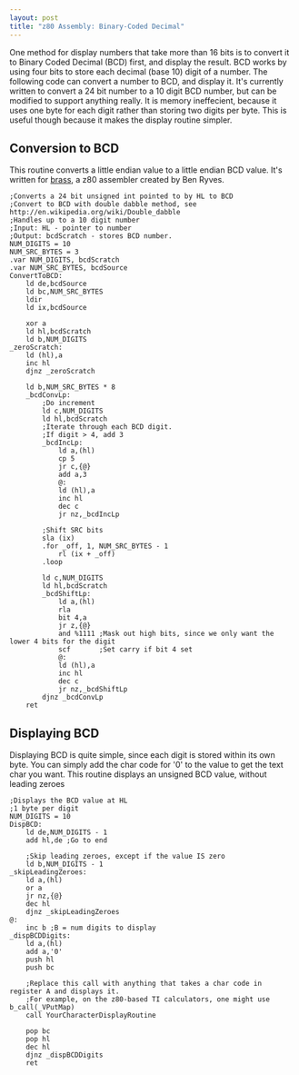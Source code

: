 ```yaml
---
layout: post
title: "z80 Assembly: Binary-Coded Decimal"
---
```

One method for display numbers that take more than 16 bits is to convert it to
Binary Coded Decimal (BCD) first, and display the result. BCD works by using
four bits to store each decimal (base 10) digit of a number. The following code
can convert a number to BCD, and display it. It's currently written to convert
a 24 bit number to a 10 digit BCD number, but can be modified to support
anything really. It is memory ineffecient, because it uses one byte for each
digit rather than storing two digits per byte. This is useful though because it
makes the display routine simpler.


## Conversion to BCD

This routine converts a little endian value to a little endian BCD value. It's written for [brass](http://benryves.com/bin/brass/), a z80 assembler created by Ben Ryves.

```z80
;Converts a 24 bit unsigned int pointed to by HL to BCD
;Convert to BCD with double dabble method, see http://en.wikipedia.org/wiki/Double_dabble
;Handles up to a 10 digit number
;Input: HL - pointer to number
;Output: bcdScratch - stores BCD number.
NUM_DIGITS = 10
NUM_SRC_BYTES = 3
.var NUM_DIGITS, bcdScratch
.var NUM_SRC_BYTES, bcdSource
ConvertToBCD:
    ld de,bcdSource
    ld bc,NUM_SRC_BYTES
    ldir
    ld ix,bcdSource

    xor a
    ld hl,bcdScratch
    ld b,NUM_DIGITS
_zeroScratch:
    ld (hl),a
    inc hl
    djnz _zeroScratch

    ld b,NUM_SRC_BYTES * 8
    _bcdConvLp:
        ;Do increment
        ld c,NUM_DIGITS
        ld hl,bcdScratch
        ;Iterate through each BCD digit.
        ;If digit > 4, add 3
        _bcdIncLp:
            ld a,(hl)
            cp 5
            jr c,{@}
            add a,3
            @:
            ld (hl),a
            inc hl
            dec c
            jr nz,_bcdIncLp

        ;Shift SRC bits
        sla (ix)
        .for _off, 1, NUM_SRC_BYTES - 1
            rl (ix + _off)
        .loop

        ld c,NUM_DIGITS
        ld hl,bcdScratch
        _bcdShiftLp:
            ld a,(hl)
            rla
            bit 4,a
            jr z,{@}
            and %1111 ;Mask out high bits, since we only want the lower 4 bits for the digit
            scf       ;Set carry if bit 4 set
            @:
            ld (hl),a
            inc hl
            dec c
            jr nz,_bcdShiftLp
        djnz _bcdConvLp
    ret
```

## Displaying BCD

Displaying BCD is quite simple, since each digit is stored within its own byte.
You can simply add the char code for '0' to the value to get the text char you
want. This routine displays an unsigned BCD value, without leading zeroes

```z80
;Displays the BCD value at HL
;1 byte per digit
NUM_DIGITS = 10
DispBCD:
    ld de,NUM_DIGITS - 1
    add hl,de ;Go to end

    ;Skip leading zeroes, except if the value IS zero
    ld b,NUM_DIGITS - 1
_skipLeadingZeroes:
    ld a,(hl)
    or a
    jr nz,{@}
    dec hl
    djnz _skipLeadingZeroes
@:
    inc b ;B = num digits to display
_dispBCDDigits:
    ld a,(hl)
    add a,'0'
    push hl
    push bc
    
    ;Replace this call with anything that takes a char code in register A and displays it.
    ;For example, on the z80-based TI calculators, one might use b_call(_VPutMap)
    call YourCharacterDisplayRoutine
    
    pop bc
    pop hl
    dec hl
    djnz _dispBCDDigits
    ret
```
